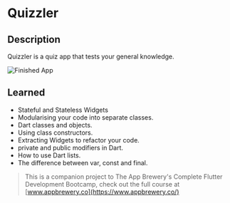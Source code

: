 # Quizzler

## Description
Quizzler is a quiz app that tests your general knowledge.

![Finished App](https://github.com/londonappbrewery/Images/blob/master/quizzler-demo.gif)

## Learned

- Stateful and Stateless Widgets
- Modularising your code into separate classes.
- Dart classes and objects.
- Using class constructors.
- Extracting Widgets to refactor your code.
- private and public modifiers in Dart.
- How to use Dart lists.
- The difference between var, const and final.



>This is a companion project to The App Brewery's Complete Flutter Development Bootcamp, check out the full course at [www.appbrewery.co](https://www.appbrewery.co/)
